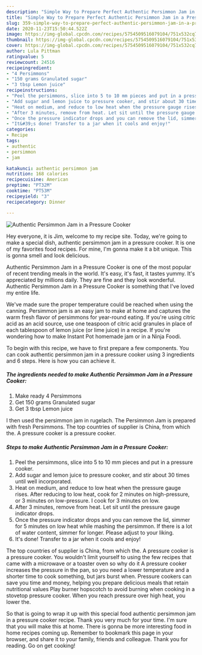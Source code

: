 ```yaml
---
description: "Simple Way to Prepare Perfect Authentic Persimmon Jam in a Pressure Cooker"
title: "Simple Way to Prepare Perfect Authentic Persimmon Jam in a Pressure Cooker"
slug: 359-simple-way-to-prepare-perfect-authentic-persimmon-jam-in-a-pressure-cooker
date: 2020-11-23T15:50:44.522Z
image: https://img-global.cpcdn.com/recipes/5754509516079104/751x532cq70/authentic-persimmon-jam-in-a-pressure-cooker-recipe-main-photo.jpg
thumbnail: https://img-global.cpcdn.com/recipes/5754509516079104/751x532cq70/authentic-persimmon-jam-in-a-pressure-cooker-recipe-main-photo.jpg
cover: https://img-global.cpcdn.com/recipes/5754509516079104/751x532cq70/authentic-persimmon-jam-in-a-pressure-cooker-recipe-main-photo.jpg
author: Lula Pittman
ratingvalue: 5
reviewcount: 24516
recipeingredient:
- "4 Persimmons"
- "150 grams Granulated sugar"
- "3 tbsp Lemon juice"
recipeinstructions:
- "Peel the persimmons, slice into 5 to 10 mm pieces and put in a pressure cooker."
- "Add sugar and lemon juice to pressure cooker, and stir about 30 times until well incorporated."
- "Heat on medium, and reduce to low heat when the pressure gauge rises. After reducing to low heat, cook for 2 minutes on high-pressure, or 3 minutes on low-pressure. I cook for 3 minutes on low."
- "After 3 minutes, remove from heat. Let sit until the pressure gauge indicator drops."
- "Once the pressure indicator drops and you can remove the lid, simmer for 5 minutes on low heat while mashing the persimmon. If there is a lot of water content, simmer for longer. Please adjust to your liking."
- "It&#39;s done! Transfer to a jar when it cools and enjoy!"
categories:
- Recipe
tags:
- authentic
- persimmon
- jam

katakunci: authentic persimmon jam 
nutrition: 168 calories
recipecuisine: American
preptime: "PT32M"
cooktime: "PT53M"
recipeyield: "3"
recipecategory: Dinner

---
```



![Authentic Persimmon Jam in a Pressure Cooker](https://img-global.cpcdn.com/recipes/5754509516079104/751x532cq70/authentic-persimmon-jam-in-a-pressure-cooker-recipe-main-photo.jpg)

Hey everyone, it is Jim, welcome to my recipe site. Today, we're going to make a special dish, authentic persimmon jam in a pressure cooker. It is one of my favorites food recipes. For mine, I'm gonna make it a bit unique. This is gonna smell and look delicious.

Authentic Persimmon Jam in a Pressure Cooker is one of the most popular of recent trending meals in the world. It's easy, it's fast, it tastes yummy. It's appreciated by millions daily. They are fine and they look wonderful. Authentic Persimmon Jam in a Pressure Cooker is something that I've loved my entire life.

We&#39;ve made sure the proper temperature could be reached when using the canning. Persimmon jam is an easy jam to make at home and captures the warm fresh flavor of persimmons for year-round eating. If you&#39;re using citric acid as an acid source, use one teaspoon of citric acid granules in place of each tablespoon of lemon juice (or lime juice) in a recipe. If you&#39;re wondering how to make Instant Pot homemade jam or in a Ninja Foodi.


To begin with this recipe, we have to first prepare a few components. You can cook authentic persimmon jam in a pressure cooker using 3 ingredients and 6 steps. Here is how you can achieve it.

<!--inarticleads1-->

##### The ingredients needed to make Authentic Persimmon Jam in a Pressure Cooker:

1. Make ready 4 Persimmons
1. Get 150 grams Granulated sugar
1. Get 3 tbsp Lemon juice


I then used the persimmon jam in rugelach. The Persimmon Jam is prepared with fresh Persimmons. The top countries of supplier is China, from which the. A pressure cooker is a pressure cooker. 

<!--inarticleads2-->

##### Steps to make Authentic Persimmon Jam in a Pressure Cooker:

1. Peel the persimmons, slice into 5 to 10 mm pieces and put in a pressure cooker.
1. Add sugar and lemon juice to pressure cooker, and stir about 30 times until well incorporated.
1. Heat on medium, and reduce to low heat when the pressure gauge rises. After reducing to low heat, cook for 2 minutes on high-pressure, or 3 minutes on low-pressure. I cook for 3 minutes on low.
1. After 3 minutes, remove from heat. Let sit until the pressure gauge indicator drops.
1. Once the pressure indicator drops and you can remove the lid, simmer for 5 minutes on low heat while mashing the persimmon. If there is a lot of water content, simmer for longer. Please adjust to your liking.
1. It&#39;s done! Transfer to a jar when it cools and enjoy!


The top countries of supplier is China, from which the. A pressure cooker is a pressure cooker. You wouldn&#39;t limit yourself to using the few recipes that came with a microwave or a toaster oven so why do it A pressure cooker increases the pressure in the pan, so you need a lower temperature and a shorter time to cook something, but jars burst when. Pressure cookers can save you time and money, helping you prepare delicious meals that retain nutritional values Play burner hopscotch to avoid burning when cooking in a stovetop pressure cooker. When you reach pressure over high heat, you lower the. 

So that is going to wrap it up with this special food authentic persimmon jam in a pressure cooker recipe. Thank you very much for your time. I'm sure that you will make this at home. There is gonna be more interesting food in home recipes coming up. Remember to bookmark this page in your browser, and share it to your family, friends and colleague. Thank you for reading. Go on get cooking!
